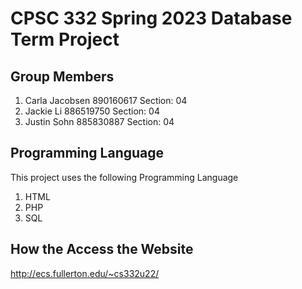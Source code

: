 # CPSC 332 Spring 2023 Database Term Project

## Group Members

1. Carla Jacobsen  890160617  Section: 04
2. Jackie Li		886519750     Section: 04
4. Justin Sohn		885830887   Section: 04

## Programming Language

This project uses the following Programming Language
1. HTML
2. PHP
3. SQL

## How the Access the Website 

http://ecs.fullerton.edu/~cs332u22/
